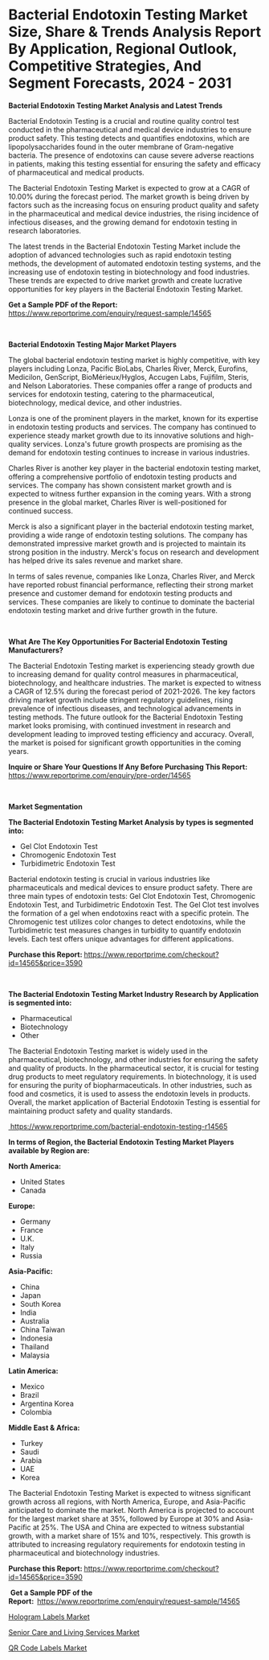 <p><h1>Bacterial Endotoxin Testing Market Size, Share & Trends Analysis Report By Application, Regional Outlook, Competitive Strategies, And Segment Forecasts, 2024 - 2031</h1></p><p><strong>Bacterial Endotoxin Testing Market Analysis and Latest Trends</strong></p>
<p><p>Bacterial Endotoxin Testing is a crucial and routine quality control test conducted in the pharmaceutical and medical device industries to ensure product safety. This testing detects and quantifies endotoxins, which are lipopolysaccharides found in the outer membrane of Gram-negative bacteria. The presence of endotoxins can cause severe adverse reactions in patients, making this testing essential for ensuring the safety and efficacy of pharmaceutical and medical products.</p><p>The Bacterial Endotoxin Testing Market is expected to grow at a CAGR of 10.00% during the forecast period. The market growth is being driven by factors such as the increasing focus on ensuring product quality and safety in the pharmaceutical and medical device industries, the rising incidence of infectious diseases, and the growing demand for endotoxin testing in research laboratories.</p><p>The latest trends in the Bacterial Endotoxin Testing Market include the adoption of advanced technologies such as rapid endotoxin testing methods, the development of automated endotoxin testing systems, and the increasing use of endotoxin testing in biotechnology and food industries. These trends are expected to drive market growth and create lucrative opportunities for key players in the Bacterial Endotoxin Testing Market.</p></p>
<p><strong>Get a Sample PDF of the Report:&nbsp;</strong> <a href="https://www.reportprime.com/enquiry/request-sample/14565">https://www.reportprime.com/enquiry/request-sample/14565</a></p>
<p>&nbsp;</p>
<p><strong>Bacterial Endotoxin Testing Major Market Players</strong></p>
<p><p>The global bacterial endotoxin testing market is highly competitive, with key players including Lonza, Pacific BioLabs, Charles River, Merck, Eurofins, Medicilon, GenScript, BioMérieux/Hyglos, Accugen Labs, Fujifilm, Steris, and Nelson Laboratories. These companies offer a range of products and services for endotoxin testing, catering to the pharmaceutical, biotechnology, medical device, and other industries.</p><p>Lonza is one of the prominent players in the market, known for its expertise in endotoxin testing products and services. The company has continued to experience steady market growth due to its innovative solutions and high-quality services. Lonza's future growth prospects are promising as the demand for endotoxin testing continues to increase in various industries.</p><p>Charles River is another key player in the bacterial endotoxin testing market, offering a comprehensive portfolio of endotoxin testing products and services. The company has shown consistent market growth and is expected to witness further expansion in the coming years. With a strong presence in the global market, Charles River is well-positioned for continued success.</p><p>Merck is also a significant player in the bacterial endotoxin testing market, providing a wide range of endotoxin testing solutions. The company has demonstrated impressive market growth and is projected to maintain its strong position in the industry. Merck's focus on research and development has helped drive its sales revenue and market share.</p><p>In terms of sales revenue, companies like Lonza, Charles River, and Merck have reported robust financial performance, reflecting their strong market presence and customer demand for endotoxin testing products and services. These companies are likely to continue to dominate the bacterial endotoxin testing market and drive further growth in the future.</p></p>
<p>&nbsp;</p>
<p><strong>What Are The Key Opportunities For Bacterial Endotoxin Testing Manufacturers?</strong></p>
<p><p>The Bacterial Endotoxin Testing market is experiencing steady growth due to increasing demand for quality control measures in pharmaceutical, biotechnology, and healthcare industries. The market is expected to witness a CAGR of 12.5% during the forecast period of 2021-2026. The key factors driving market growth include stringent regulatory guidelines, rising prevalence of infectious diseases, and technological advancements in testing methods. The future outlook for the Bacterial Endotoxin Testing market looks promising, with continued investment in research and development leading to improved testing efficiency and accuracy. Overall, the market is poised for significant growth opportunities in the coming years.</p></p>
<p><strong>Inquire or Share Your Questions If Any Before Purchasing This Report:</strong> <a href="https://www.reportprime.com/enquiry/pre-order/14565">https://www.reportprime.com/enquiry/pre-order/14565</a></p>
<p>&nbsp;</p>
<p><strong>Market Segmentation</strong></p>
<p><strong>The Bacterial Endotoxin Testing Market Analysis by types is segmented into:</strong></p>
<p><ul><li>Gel Clot Endotoxin Test</li><li>Chromogenic Endotoxin Test</li><li>Turbidimetric Endotoxin Test</li></ul></p>
<p><p>Bacterial endotoxin testing is crucial in various industries like pharmaceuticals and medical devices to ensure product safety. There are three main types of endotoxin tests: Gel Clot Endotoxin Test, Chromogenic Endotoxin Test, and Turbidimetric Endotoxin Test. The Gel Clot test involves the formation of a gel when endotoxins react with a specific protein. The Chromogenic test utilizes color changes to detect endotoxins, while the Turbidimetric test measures changes in turbidity to quantify endotoxin levels. Each test offers unique advantages for different applications.</p></p>
<p><strong>Purchase this Report:&nbsp;</strong><a href="https://www.reportprime.com/checkout?id=14565&price=3590">https://www.reportprime.com/checkout?id=14565&price=3590</a></p>
<p>&nbsp;</p>
<p><strong>The Bacterial Endotoxin Testing Market Industry Research by Application is segmented into:</strong></p>
<p><ul><li>Pharmaceutical</li><li>Biotechnology</li><li>Other</li></ul></p>
<p><p>The Bacterial Endotoxin Testing market is widely used in the pharmaceutical, biotechnology, and other industries for ensuring the safety and quality of products. In the pharmaceutical sector, it is crucial for testing drug products to meet regulatory requirements. In biotechnology, it is used for ensuring the purity of biopharmaceuticals. In other industries, such as food and cosmetics, it is used to assess the endotoxin levels in products. Overall, the market application of Bacterial Endotoxin Testing is essential for maintaining product safety and quality standards.</p></p>
<p><a href="https://www.reportprime.com/bacterial-endotoxin-testing-r14565">&nbsp;https://www.reportprime.com/bacterial-endotoxin-testing-r14565</a></p>
<p><strong>In terms of Region, the Bacterial Endotoxin Testing Market Players available by Region are:</strong></p>
<p>
    <p> <strong> North America: </strong>
        <ul>
            <li>United States</li>
            <li>Canada</li>
        </ul>
        </p> 
    <p> <strong> Europe: </strong>
        <ul>
            <li>Germany</li>
            <li>France</li>
            <li>U.K.</li>
            <li>Italy</li>
            <li>Russia</li>
        </ul>
        </p> 
    <p> <strong> Asia-Pacific: </strong>
        <ul>
            <li>China</li>
            <li>Japan</li>
            <li>South Korea</li>
            <li>India</li>
            <li>Australia</li>
            <li>China Taiwan</li>
            <li>Indonesia</li>
            <li>Thailand</li>
            <li>Malaysia</li>
        </ul>
        </p> 
    <p> <strong> Latin America: </strong>
        <ul>
            <li>Mexico</li>
            <li>Brazil</li>
            <li>Argentina Korea</li>
            <li>Colombia</li>
        </ul>
        </p> 
    <p> <strong> Middle East & Africa: </strong>
        <ul>
            <li>Turkey</li>
            <li>Saudi</li>
            <li>Arabia</li>
            <li>UAE</li>
            <li>Korea</li>
        </ul>
    </p>
    </p>
<p><p>The Bacterial Endotoxin Testing Market is expected to witness significant growth across all regions, with North America, Europe, and Asia-Pacific anticipated to dominate the market. North America is projected to account for the largest market share at 35%, followed by Europe at 30% and Asia-Pacific at 25%. The USA and China are expected to witness substantial growth, with a market share of 15% and 10%, respectively. This growth is attributed to increasing regulatory requirements for endotoxin testing in pharmaceutical and biotechnology industries.</p></p>
<p><strong>Purchase this Report: </strong><a href="https://www.reportprime.com/checkout?id=14565&price=3590">https://www.reportprime.com/checkout?id=14565&price=3590</a></p>
<p>&nbsp;<strong>Get a Sample PDF of the Report:&nbsp;&nbsp;</strong><a href="https://www.reportprime.com/enquiry/request-sample/14565">https://www.reportprime.com/enquiry/request-sample/14565</a></p>
<p><strong></strong></p>
<p><p><a href="https://github.com/waylose1223/Market-Research-Report-List-1/blob/main/hologram-labels-market.md">Hologram Labels Market</a></p><p><a href="https://github.com/gcimaudf65/Market-Research-Report-List-1/blob/main/senior-care-and-living-services-market.md">Senior Care and Living Services Market</a></p><p><a href="https://github.com/sardarp081/Market-Research-Report-List-1/blob/main/qr-code-labels-market.md">QR Code Labels Market</a></p></p>